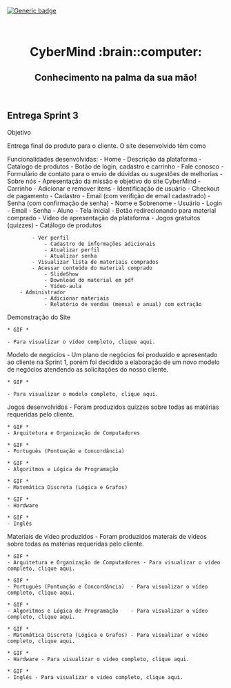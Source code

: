[![Generic badge](https://img.shields.io/badge/SPRINT_3-EM_ANDAMENTO-blue.svg)](https://shields.io/)

 <br>
 
<h1 text align="center">CyberMind :brain::computer:</h1> 
<h2 text align="center">Conhecimento na palma da sua mão!</h2>

<br>

## Entrega Sprint 3


Objetivo

Entrega final do produto para o cliente. O site desenvolvido têm como 

Funcionalidades desenvolvidas:
		- Home
			- Descrição da plataforma
			- Catálogo de produtos
			- Botão de login, cadastro e carrinho
		- Fale conosco
			  - Formulário de contato para o envio de dúvidas ou sugestões de melhorias
		- Sobre nós
			  - Apresentação da missão e objetivo do site CyberMind
		- Carrinho
			- Adicionar e remover itens
			- Identificação de usuário
			- Checkout de pagamento
		- Cadastro
			- Email (com verifição de email cadastrado)
			- Senha (com confirmação de senha)
			- Nome e Sobrenome
			- Usuário
		- Login
			- Email
			- Senha
		- Aluno
			- Tela Inicial
				- Botão redirecionando para material comprado
				- Vídeo de apresentação da plataforma
				- Jogos gratuitos (quizzes)
				- Catálogo de produtos
				
			- Ver perfil
				- Cadastro de informações adicionais
				- Atualizar perfil
				- Atualizar senha
			- Visualizar lista de materiais comprados
			- Acessar conteúdo do material comprado
				- SlideShow
				- Download do material em pdf
				- Vídeo-aula
		- Administrador
				- Adicionar materiais
				- Relatório de vendas (mensal e anual) com extração

 Demonstração do Site
	
	* GIF *
	
	- Para visualizar o vídeo completo, clique aqui.


Modelo de negócios - Um plano de negócios foi produzido e apresentado ao cliente na Sprint 1, porém foi decidido a elaboração de um novo modelo de negócios
atendendo as solicitações do nosso cliente.

	* GIF *
	
	- Para visualizar o modelo completo, clique aqui.


Jogos desenvolvidos - Foram produzidos quizzes sobre todas as matérias requeridas pelo cliente.

	* GIF *
	- Arquitetura e Organização de Computadores 
	
	* GIF *
	- Português (Pontuação e Concordância)

	* GIF *
	- Algoritmos e Lógica de Programação	

	* GIF *
	- Matemática Discreta (Lógica e Grafos)	

	* GIF *
	- Hardware 

	* GIF *
	- Inglês 


 Materiais de vídeo produzidos - Foram produzidos materais de vídeos sobre todas as matérias requeridas pelo cliente.

	* GIF *
	- Arquitetura e Organização de Computadores - Para visualizar o vídeo completo, clique aqui.
	
	* GIF *
	- Português (Pontuação e Concordância)	- Para visualizar o vídeo completo, clique aqui.

	* GIF *
	- Algoritmos e Lógica de Programação	- Para visualizar o vídeo completo, clique aqui.

	* GIF *
	- Matemática Discreta (Lógica e Grafos)	- Para visualizar o vídeo completo, clique aqui.

	* GIF *
	- Hardware - Para visualizar o vídeo completo, clique aqui.

	* GIF *
	- Inglês - Para visualizar o vídeo completo, clique aqui.
	
	
